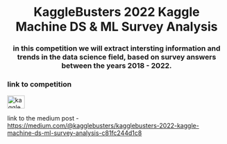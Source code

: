 <h1 align="center">KaggleBusters 2022 Kaggle Machine DS & ML Survey Analysis</h1>
<h3 align="center">in this competition we will extract intersting information and trends in the data science field, based on survey answers between the years 2018 - 2022.</h3>

<h3 align="left">link to competition</h3>
<p align="left">
<a href="https://www.kaggle.com/competitions/kaggle-survey-2022" target="blank"><img align="center" src="https://raw.githubusercontent.com/rahuldkjain/github-profile-readme-generator/master/src/images/icons/Social/kaggle.svg" alt="kagglebusters" height="30" width="40" /></a>
</p>

link to the medium post - https://medium.com/@kagglebusters/kagglebusters-2022-kaggle-machine-ds-ml-survey-analysis-c81fc244d1c8
